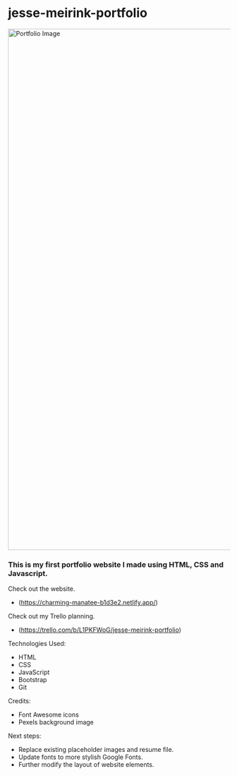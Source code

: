 # jesse-meirink-portfolio

<img width="1180" alt="Portfolio Image" src="https://user-images.githubusercontent.com/84925553/173007112-293894b7-13ea-467a-a392-0caaf70f4ec7.png">

### This is my first portfolio website I made using HTML, CSS and Javascript.

Check out the website.
* (https://charming-manatee-b1d3e2.netlify.app/)

Check out my Trello planning.
* (https://trello.com/b/L1PKFWoG/jesse-meirink-portfolio)

Technologies Used: 
* HTML
* CSS
* JavaScript
* Bootstrap
* Git

Credits: 
* Font Awesome icons
* Pexels background image

Next steps: 
* Replace existing placeholder images and resume file.
* Update fonts to more stylish Google Fonts.
* Further modify the layout of website elements.
